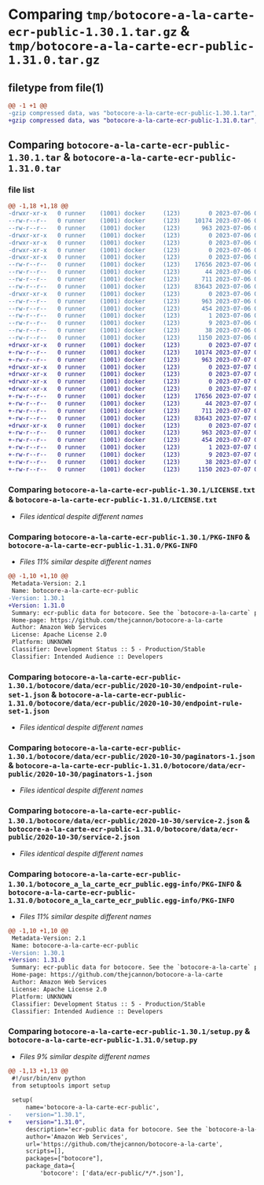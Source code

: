 # Comparing `tmp/botocore-a-la-carte-ecr-public-1.30.1.tar.gz` & `tmp/botocore-a-la-carte-ecr-public-1.31.0.tar.gz`

## filetype from file(1)

```diff
@@ -1 +1 @@
-gzip compressed data, was "botocore-a-la-carte-ecr-public-1.30.1.tar", last modified: Thu Jul  6 01:45:03 2023, max compression
+gzip compressed data, was "botocore-a-la-carte-ecr-public-1.31.0.tar", last modified: Fri Jul  7 01:43:54 2023, max compression
```

## Comparing `botocore-a-la-carte-ecr-public-1.30.1.tar` & `botocore-a-la-carte-ecr-public-1.31.0.tar`

### file list

```diff
@@ -1,18 +1,18 @@
-drwxr-xr-x   0 runner    (1001) docker     (123)        0 2023-07-06 01:45:03.766780 botocore-a-la-carte-ecr-public-1.30.1/
--rw-r--r--   0 runner    (1001) docker     (123)    10174 2023-07-06 01:45:03.000000 botocore-a-la-carte-ecr-public-1.30.1/LICENSE.txt
--rw-r--r--   0 runner    (1001) docker     (123)      963 2023-07-06 01:45:03.766780 botocore-a-la-carte-ecr-public-1.30.1/PKG-INFO
-drwxr-xr-x   0 runner    (1001) docker     (123)        0 2023-07-06 01:45:03.766780 botocore-a-la-carte-ecr-public-1.30.1/botocore/
-drwxr-xr-x   0 runner    (1001) docker     (123)        0 2023-07-06 01:45:03.766780 botocore-a-la-carte-ecr-public-1.30.1/botocore/data/
-drwxr-xr-x   0 runner    (1001) docker     (123)        0 2023-07-06 01:45:03.766780 botocore-a-la-carte-ecr-public-1.30.1/botocore/data/ecr-public/
-drwxr-xr-x   0 runner    (1001) docker     (123)        0 2023-07-06 01:45:03.766780 botocore-a-la-carte-ecr-public-1.30.1/botocore/data/ecr-public/2020-10-30/
--rw-r--r--   0 runner    (1001) docker     (123)    17656 2023-07-06 01:44:40.000000 botocore-a-la-carte-ecr-public-1.30.1/botocore/data/ecr-public/2020-10-30/endpoint-rule-set-1.json
--rw-r--r--   0 runner    (1001) docker     (123)       44 2023-07-06 01:44:40.000000 botocore-a-la-carte-ecr-public-1.30.1/botocore/data/ecr-public/2020-10-30/examples-1.json
--rw-r--r--   0 runner    (1001) docker     (123)      711 2023-07-06 01:44:40.000000 botocore-a-la-carte-ecr-public-1.30.1/botocore/data/ecr-public/2020-10-30/paginators-1.json
--rw-r--r--   0 runner    (1001) docker     (123)    83643 2023-07-06 01:44:40.000000 botocore-a-la-carte-ecr-public-1.30.1/botocore/data/ecr-public/2020-10-30/service-2.json
-drwxr-xr-x   0 runner    (1001) docker     (123)        0 2023-07-06 01:45:03.766780 botocore-a-la-carte-ecr-public-1.30.1/botocore_a_la_carte_ecr_public.egg-info/
--rw-r--r--   0 runner    (1001) docker     (123)      963 2023-07-06 01:45:03.000000 botocore-a-la-carte-ecr-public-1.30.1/botocore_a_la_carte_ecr_public.egg-info/PKG-INFO
--rw-r--r--   0 runner    (1001) docker     (123)      454 2023-07-06 01:45:03.000000 botocore-a-la-carte-ecr-public-1.30.1/botocore_a_la_carte_ecr_public.egg-info/SOURCES.txt
--rw-r--r--   0 runner    (1001) docker     (123)        1 2023-07-06 01:45:03.000000 botocore-a-la-carte-ecr-public-1.30.1/botocore_a_la_carte_ecr_public.egg-info/dependency_links.txt
--rw-r--r--   0 runner    (1001) docker     (123)        9 2023-07-06 01:45:03.000000 botocore-a-la-carte-ecr-public-1.30.1/botocore_a_la_carte_ecr_public.egg-info/top_level.txt
--rw-r--r--   0 runner    (1001) docker     (123)       38 2023-07-06 01:45:03.766780 botocore-a-la-carte-ecr-public-1.30.1/setup.cfg
--rw-r--r--   0 runner    (1001) docker     (123)     1150 2023-07-06 01:45:03.000000 botocore-a-la-carte-ecr-public-1.30.1/setup.py
+drwxr-xr-x   0 runner    (1001) docker     (123)        0 2023-07-07 01:43:54.463310 botocore-a-la-carte-ecr-public-1.31.0/
+-rw-r--r--   0 runner    (1001) docker     (123)    10174 2023-07-07 01:43:54.000000 botocore-a-la-carte-ecr-public-1.31.0/LICENSE.txt
+-rw-r--r--   0 runner    (1001) docker     (123)      963 2023-07-07 01:43:54.463310 botocore-a-la-carte-ecr-public-1.31.0/PKG-INFO
+drwxr-xr-x   0 runner    (1001) docker     (123)        0 2023-07-07 01:43:54.463310 botocore-a-la-carte-ecr-public-1.31.0/botocore/
+drwxr-xr-x   0 runner    (1001) docker     (123)        0 2023-07-07 01:43:54.463310 botocore-a-la-carte-ecr-public-1.31.0/botocore/data/
+drwxr-xr-x   0 runner    (1001) docker     (123)        0 2023-07-07 01:43:54.463310 botocore-a-la-carte-ecr-public-1.31.0/botocore/data/ecr-public/
+drwxr-xr-x   0 runner    (1001) docker     (123)        0 2023-07-07 01:43:54.463310 botocore-a-la-carte-ecr-public-1.31.0/botocore/data/ecr-public/2020-10-30/
+-rw-r--r--   0 runner    (1001) docker     (123)    17656 2023-07-07 01:43:28.000000 botocore-a-la-carte-ecr-public-1.31.0/botocore/data/ecr-public/2020-10-30/endpoint-rule-set-1.json
+-rw-r--r--   0 runner    (1001) docker     (123)       44 2023-07-07 01:43:28.000000 botocore-a-la-carte-ecr-public-1.31.0/botocore/data/ecr-public/2020-10-30/examples-1.json
+-rw-r--r--   0 runner    (1001) docker     (123)      711 2023-07-07 01:43:28.000000 botocore-a-la-carte-ecr-public-1.31.0/botocore/data/ecr-public/2020-10-30/paginators-1.json
+-rw-r--r--   0 runner    (1001) docker     (123)    83643 2023-07-07 01:43:28.000000 botocore-a-la-carte-ecr-public-1.31.0/botocore/data/ecr-public/2020-10-30/service-2.json
+drwxr-xr-x   0 runner    (1001) docker     (123)        0 2023-07-07 01:43:54.463310 botocore-a-la-carte-ecr-public-1.31.0/botocore_a_la_carte_ecr_public.egg-info/
+-rw-r--r--   0 runner    (1001) docker     (123)      963 2023-07-07 01:43:54.000000 botocore-a-la-carte-ecr-public-1.31.0/botocore_a_la_carte_ecr_public.egg-info/PKG-INFO
+-rw-r--r--   0 runner    (1001) docker     (123)      454 2023-07-07 01:43:54.000000 botocore-a-la-carte-ecr-public-1.31.0/botocore_a_la_carte_ecr_public.egg-info/SOURCES.txt
+-rw-r--r--   0 runner    (1001) docker     (123)        1 2023-07-07 01:43:54.000000 botocore-a-la-carte-ecr-public-1.31.0/botocore_a_la_carte_ecr_public.egg-info/dependency_links.txt
+-rw-r--r--   0 runner    (1001) docker     (123)        9 2023-07-07 01:43:54.000000 botocore-a-la-carte-ecr-public-1.31.0/botocore_a_la_carte_ecr_public.egg-info/top_level.txt
+-rw-r--r--   0 runner    (1001) docker     (123)       38 2023-07-07 01:43:54.463310 botocore-a-la-carte-ecr-public-1.31.0/setup.cfg
+-rw-r--r--   0 runner    (1001) docker     (123)     1150 2023-07-07 01:43:54.000000 botocore-a-la-carte-ecr-public-1.31.0/setup.py
```

### Comparing `botocore-a-la-carte-ecr-public-1.30.1/LICENSE.txt` & `botocore-a-la-carte-ecr-public-1.31.0/LICENSE.txt`

 * *Files identical despite different names*

### Comparing `botocore-a-la-carte-ecr-public-1.30.1/PKG-INFO` & `botocore-a-la-carte-ecr-public-1.31.0/PKG-INFO`

 * *Files 11% similar despite different names*

```diff
@@ -1,10 +1,10 @@
 Metadata-Version: 2.1
 Name: botocore-a-la-carte-ecr-public
-Version: 1.30.1
+Version: 1.31.0
 Summary: ecr-public data for botocore. See the `botocore-a-la-carte` package for more info.
 Home-page: https://github.com/thejcannon/botocore-a-la-carte
 Author: Amazon Web Services
 License: Apache License 2.0
 Platform: UNKNOWN
 Classifier: Development Status :: 5 - Production/Stable
 Classifier: Intended Audience :: Developers
```

### Comparing `botocore-a-la-carte-ecr-public-1.30.1/botocore/data/ecr-public/2020-10-30/endpoint-rule-set-1.json` & `botocore-a-la-carte-ecr-public-1.31.0/botocore/data/ecr-public/2020-10-30/endpoint-rule-set-1.json`

 * *Files identical despite different names*

### Comparing `botocore-a-la-carte-ecr-public-1.30.1/botocore/data/ecr-public/2020-10-30/paginators-1.json` & `botocore-a-la-carte-ecr-public-1.31.0/botocore/data/ecr-public/2020-10-30/paginators-1.json`

 * *Files identical despite different names*

### Comparing `botocore-a-la-carte-ecr-public-1.30.1/botocore/data/ecr-public/2020-10-30/service-2.json` & `botocore-a-la-carte-ecr-public-1.31.0/botocore/data/ecr-public/2020-10-30/service-2.json`

 * *Files identical despite different names*

### Comparing `botocore-a-la-carte-ecr-public-1.30.1/botocore_a_la_carte_ecr_public.egg-info/PKG-INFO` & `botocore-a-la-carte-ecr-public-1.31.0/botocore_a_la_carte_ecr_public.egg-info/PKG-INFO`

 * *Files 11% similar despite different names*

```diff
@@ -1,10 +1,10 @@
 Metadata-Version: 2.1
 Name: botocore-a-la-carte-ecr-public
-Version: 1.30.1
+Version: 1.31.0
 Summary: ecr-public data for botocore. See the `botocore-a-la-carte` package for more info.
 Home-page: https://github.com/thejcannon/botocore-a-la-carte
 Author: Amazon Web Services
 License: Apache License 2.0
 Platform: UNKNOWN
 Classifier: Development Status :: 5 - Production/Stable
 Classifier: Intended Audience :: Developers
```

### Comparing `botocore-a-la-carte-ecr-public-1.30.1/setup.py` & `botocore-a-la-carte-ecr-public-1.31.0/setup.py`

 * *Files 9% similar despite different names*

```diff
@@ -1,13 +1,13 @@
 #!/usr/bin/env python
 from setuptools import setup
 
 setup(
     name='botocore-a-la-carte-ecr-public',
-    version="1.30.1",
+    version="1.31.0",
     description='ecr-public data for botocore. See the `botocore-a-la-carte` package for more info.',
     author='Amazon Web Services',
     url='https://github.com/thejcannon/botocore-a-la-carte',
     scripts=[],
     packages=["botocore"],
     package_data={
         'botocore': ['data/ecr-public/*/*.json'],
```

